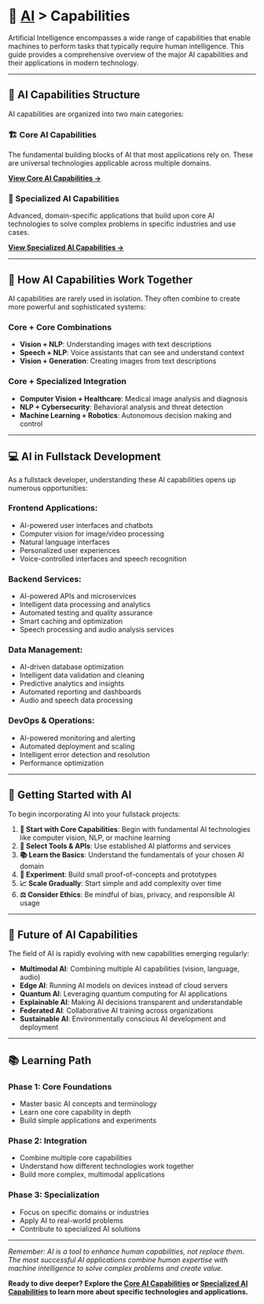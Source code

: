 # 🤖 [AI](../) > Capabilities

Artificial Intelligence encompasses a wide range of capabilities that enable machines to perform tasks that typically require human intelligence. This guide provides a comprehensive overview of the major AI capabilities and their applications in modern technology.

---

## 🎯 **AI Capabilities Structure**

AI capabilities are organized into two main categories:

### **🏗️ Core AI Capabilities**
The fundamental building blocks of AI that most applications rely on. These are universal technologies applicable across multiple domains.

**[View Core AI Capabilities →](../core/)**

### **🚀 Specialized AI Capabilities**
Advanced, domain-specific applications that build upon core AI technologies to solve complex problems in specific industries and use cases.

**[View Specialized AI Capabilities →](../specialized/)**

---

## 🔗 **How AI Capabilities Work Together**

AI capabilities are rarely used in isolation. They often combine to create more powerful and sophisticated systems:

### **Core + Core Combinations**
- **Vision + NLP**: Understanding images with text descriptions
- **Speech + NLP**: Voice assistants that can see and understand context
- **Vision + Generation**: Creating images from text descriptions

### **Core + Specialized Integration**
- **Computer Vision + Healthcare**: Medical image analysis and diagnosis
- **NLP + Cybersecurity**: Behavioral analysis and threat detection
- **Machine Learning + Robotics**: Autonomous decision making and control

---

## 💻 **AI in Fullstack Development**

As a fullstack developer, understanding these AI capabilities opens up numerous opportunities:

### **Frontend Applications:**
- AI-powered user interfaces and chatbots
- Computer vision for image/video processing
- Natural language interfaces
- Personalized user experiences
- Voice-controlled interfaces and speech recognition

### **Backend Services:**
- AI-powered APIs and microservices
- Intelligent data processing and analytics
- Automated testing and quality assurance
- Smart caching and optimization
- Speech processing and audio analysis services

### **Data Management:**
- AI-driven database optimization
- Intelligent data validation and cleaning
- Predictive analytics and insights
- Automated reporting and dashboards
- Audio and speech data processing

### **DevOps & Operations:**
- AI-powered monitoring and alerting
- Automated deployment and scaling
- Intelligent error detection and resolution
- Performance optimization

---

## 🚀 **Getting Started with AI**

To begin incorporating AI into your fullstack projects:

1. **🎯 Start with Core Capabilities**: Begin with fundamental AI technologies like computer vision, NLP, or machine learning
2. **🔧 Select Tools & APIs**: Use established AI platforms and services
3. **📚 Learn the Basics**: Understand the fundamentals of your chosen AI domain
4. **🧪 Experiment**: Build small proof-of-concepts and prototypes
5. **📈 Scale Gradually**: Start simple and add complexity over time
6. **⚖️ Consider Ethics**: Be mindful of bias, privacy, and responsible AI usage

---

## 🔮 **Future of AI Capabilities**

The field of AI is rapidly evolving with new capabilities emerging regularly:

- **Multimodal AI**: Combining multiple AI capabilities (vision, language, audio)
- **Edge AI**: Running AI models on devices instead of cloud servers
- **Quantum AI**: Leveraging quantum computing for AI applications
- **Explainable AI**: Making AI decisions transparent and understandable
- **Federated AI**: Collaborative AI training across organizations
- **Sustainable AI**: Environmentally conscious AI development and deployment

---

## 📚 **Learning Path**

### **Phase 1: Core Foundations**
- Master basic AI concepts and terminology
- Learn one core capability in depth
- Build simple applications and experiments

### **Phase 2: Integration**
- Combine multiple core capabilities
- Understand how different technologies work together
- Build more complex, multimodal applications

### **Phase 3: Specialization**
- Focus on specific domains or industries
- Apply AI to real-world problems
- Contribute to specialized AI solutions

---

*Remember: AI is a tool to enhance human capabilities, not replace them. The most successful AI applications combine human expertise with machine intelligence to solve complex problems and create value.*

**Ready to dive deeper? Explore the [Core AI Capabilities](../core/) or [Specialized AI Capabilities](../specialized/) to learn more about specific technologies and applications.** 